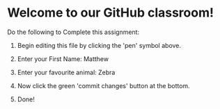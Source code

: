 # Welcome to our GitHub classroom!

Do the following to Complete this assignment:

1. Begin editing this file by clicking the 'pen' symbol above.

2. Enter your First Name: Matthew 

3. Enter your favourite animal: Zebra

4. Now click the green 'commit changes' button at the bottom.

5. Done!
